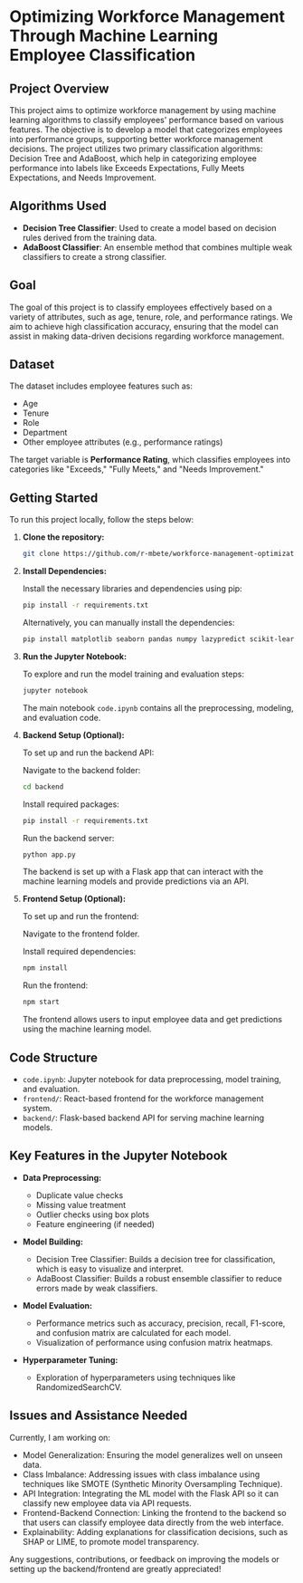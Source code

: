 # Optimizing Workforce Management Through Machine Learning Employee Classification

## Project Overview

This project aims to optimize workforce management by using machine learning algorithms to classify employees' performance based on various features. The objective is to develop a model that categorizes employees into performance groups, supporting better workforce management decisions. The project utilizes two primary classification algorithms: Decision Tree and AdaBoost, which help in categorizing employee performance into labels like Exceeds Expectations, Fully Meets Expectations, and Needs Improvement.

## Algorithms Used

- **Decision Tree Classifier**: Used to create a model based on decision rules derived from the training data.
- **AdaBoost Classifier**: An ensemble method that combines multiple weak classifiers to create a strong classifier.

## Goal

The goal of this project is to classify employees effectively based on a variety of attributes, such as age, tenure, role, and performance ratings. We aim to achieve high classification accuracy, ensuring that the model can assist in making data-driven decisions regarding workforce management.

## Dataset

The dataset includes employee features such as:

- Age
- Tenure
- Role
- Department
- Other employee attributes (e.g., performance ratings)

The target variable is **Performance Rating**, which classifies employees into categories like "Exceeds," "Fully Meets," and "Needs Improvement."

## Getting Started

To run this project locally, follow the steps below:

1. **Clone the repository:**

    ```bash
    git clone https://github.com/r-mbete/workforce-management-optimization.git
    ```

2. **Install Dependencies:**

    Install the necessary libraries and dependencies using pip:

    ```bash
    pip install -r requirements.txt
    ```

    Alternatively, you can manually install the dependencies:

    ```bash
    pip install matplotlib seaborn pandas numpy lazypredict scikit-learn imbalanced-learn xgboost joblib
    ```

3. **Run the Jupyter Notebook:**

    To explore and run the model training and evaluation steps:

    ```bash
    jupyter notebook
    ```

    The main notebook `code.ipynb` contains all the preprocessing, modeling, and evaluation code.

4. **Backend Setup (Optional):**

    To set up and run the backend API:

    Navigate to the backend folder:

    ```bash
    cd backend
    ```

    Install required packages:

    ```bash
    pip install -r requirements.txt
    ```

    Run the backend server:

    ```bash
    python app.py
    ```

    The backend is set up with a Flask app that can interact with the machine learning models and provide predictions via an API.

5. **Frontend Setup (Optional):**

    To set up and run the frontend:

    Navigate to the frontend folder.

    Install required dependencies:

    ```bash
    npm install
    ```

    Run the frontend:

    ```bash
    npm start
    ```

    The frontend allows users to input employee data and get predictions using the machine learning model.

## Code Structure

- `code.ipynb`: Jupyter notebook for data preprocessing, model training, and evaluation.
- `frontend/`: React-based frontend for the workforce management system.
- `backend/`: Flask-based backend API for serving machine learning models.

## Key Features in the Jupyter Notebook

- **Data Preprocessing:**
  - Duplicate value checks
  - Missing value treatment
  - Outlier checks using box plots
  - Feature engineering (if needed)

- **Model Building:**
  - Decision Tree Classifier: Builds a decision tree for classification, which is easy to visualize and interpret.
  - AdaBoost Classifier: Builds a robust ensemble classifier to reduce errors made by weak classifiers.

- **Model Evaluation:**
  - Performance metrics such as accuracy, precision, recall, F1-score, and confusion matrix are calculated for each model.
  - Visualization of performance using confusion matrix heatmaps.

- **Hyperparameter Tuning:**
  - Exploration of hyperparameters using techniques like RandomizedSearchCV.

## Issues and Assistance Needed

Currently, I am working on:

- Model Generalization: Ensuring the model generalizes well on unseen data.
- Class Imbalance: Addressing issues with class imbalance using techniques like SMOTE (Synthetic Minority Oversampling Technique).
- API Integration: Integrating the ML model with the Flask API so it can classify new employee data via API requests.
- Frontend-Backend Connection: Linking the frontend to the backend so that users can classify employee data directly from the web interface.
- Explainability: Adding explanations for classification decisions, such as SHAP or LIME, to promote model transparency.

Any suggestions, contributions, or feedback on improving the models or setting up the backend/frontend are greatly appreciated!
